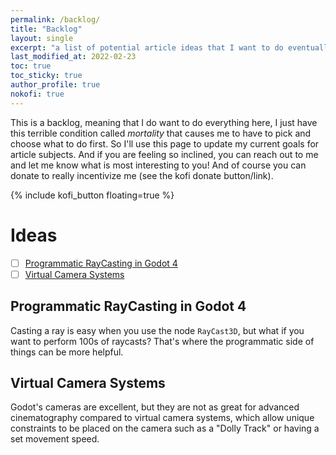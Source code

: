 ```yaml
---
permalink: /backlog/
title: "Backlog"
layout: single
excerpt: "a list of potential article ideas that I want to do eventually..."
last_modified_at: 2022-02-23
toc: true
toc_sticky: true
author_profile: true
nokofi: true
---
```


This is a backlog, meaning that I do want to do everything here, I just have this terrible condition called *mortality* that causes me to have to pick and choose what to do first. So I'll use this page to update my current goals for article subjects. And if you are feeling so inclined, you can reach out to me and let me know what is most interesting to you! And of course you can donate to really incentivize me (see the kofi donate button/link).

{% include kofi_button floating=true %}

# Ideas

- [ ] [Programmatic RayCasting in Godot 4](#programmatic-raycasting-in-godot-4)
- [ ] [Virtual Camera Systems](#virtual-cameras-ystems)

## Programmatic RayCasting in Godot 4

Casting a ray is easy when you use the node `RayCast3D`, but what if you want to perform 100s of raycasts? That's where the programmatic side of things can be more helpful.

## Virtual Camera Systems

Godot's cameras are excellent, but they are not as great for advanced cinematography compared to virtual camera systems, which allow unique constraints to be placed on the camera such as a "Dolly Track" or having a set movement speed.
